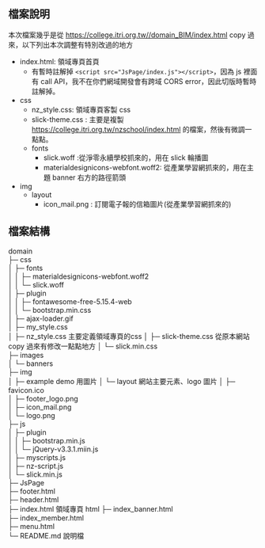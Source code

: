 
## 檔案說明
本次檔案幾乎是從 https://college.itri.org.tw//domain_BIM/index.html copy 過來，以下列出本次調整有特別改過的地方
- index.html: 領域專頁首頁
  - 有暫時註解掉 `<script src="JsPage/index.js"></script>`，因為 js 裡面有 call API，我不在你們網域開發會有跨域 CORS error，因此切版時暫時註解掉。
- css
  - nz_style.css: 領域專頁客製 css
  - slick-theme.css : 主要是複製 https://college.itri.org.tw/nzschool/index.html 的檔案，然後有微調一點點。
  - fonts
    - slick.woff :從淨零永續學校抓來的，用在 slick 輪播圖
    - materialdesignicons-webfont.woff2: 從產業學習網抓來的，用在主題 banner 右方的路徑箭頭
- img
  - layout
    - icon_mail.png : 訂閱電子報的信箱圖片(從產業學習網抓來的)
## 檔案結構
domain                                
├─ css                                
│  ├─ fonts    
│  │  ├─ materialdesignicons-webfont.woff2                         
│  │  └─ slick.woff                   
│  ├─ plugin                          
│  │  ├─ fontawesome-free-5.15.4-web  
│  │  └─ bootstrap.min.css            
│  ├─ ajax-loader.gif                 
│  ├─ my_style.css                    
│  ├─ nz_style.css                    主要定義領域專頁的css
│  ├─ slick-theme.css                 從原本網站 copy 過來有修改一點點地方
│  └─ slick.min.css                   
├─ images                             
│  └─ banners                         
├─ img                                
│  ├─ example                         demo 用圖片
│  └─ layout                          網站主要元素、logo 圖片
│     ├─ favicon.ico                  
│     ├─ footer_logo.png              
│     ├─ icon_mail.png                
│     └─ logo.png                     
├─ js                                 
│  ├─ plugin                          
│  │  ├─ bootstrap.min.js             
│  │  └─ jQuery-v3.3.1.miin.js        
│  ├─ myscripts.js                    
│  ├─ nz-script.js                    
│  └─ slick.min.js                    
├─ JsPage                                               
├─ footer.html                        
├─ header.html                        
├─ index.html                         領域專頁 html
├─ index_banner.html                  
├─ index_member.html                  
├─ menu.html                          
└─ README.md                          說明檔